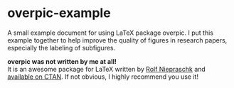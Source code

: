 # overpic-example
A small example document for using LaTeX package overpic. I put this example together to help improve the quality of figures in research papers, especially the labeling of subfigures.

**overpic was not written by me at all!**  
It is an awesome package for LaTeX written by [Rolf Niepraschk](https://github.com/rolfn) and [available on CTAN](https://ctan.org/pkg/overpic). If not obvious, I highly recommend you use it!
